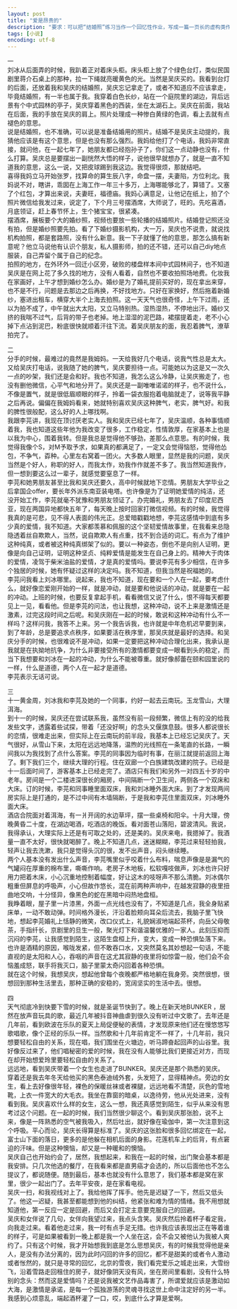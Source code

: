 ```yaml
---
layout: post
title: "爱是昂贵的"
description: "要求：可以把“结婚照”练习当作一个回忆性作业，写成一篇一页长的虚构类作品。这个练习要求学生绘声绘色地描述他们自己的结婚照、他们父母的结婚照或者是某个陌生人的结婚照。在画面的启发下，写出一页虚构作品。—— 《开始写吧！虚构文学创作》"
tags: [小说]
encoding: utf-8
---
```


一  
刘冰从后面弄的时候，我趴着正对着床头柜。床头柜上放了个绿色台灯，类似民国剧里蒋介石桌上的那种，拉一下绳就亮暖黄色的光。当然是吴庆买的。我看到台灯的后面，还放着我和吴庆的结婚照，吴庆忘记拿走了，或者不知道应不应该拿走，毕竟结婚照，有一半也属于我。我穿着白色长纱，站在一个庭院里的湖边，背后远景有个中式园林的亭子，吴庆穿着黑色的西装，坐在太湖石上。吴庆在前面，我站在后面，我的手放在吴庆的肩上。照片处理成一种惨白黄绿的色调，看上去就有点褪色的意思。  
说是结婚照，也不准确，可以说是准备结婚用的照片。结婚不是吴庆主动提的，我猜他应该是有这个意思，但是也没有那么强烈。我妈给他打了个电话，我妈非常直接，就问他，在一起七年了，她朋友都已经抱孙子了，你们这一点动静也没有，什么打算。吴庆总是要摆出一副恍然大悟的样子，说他很早就想办了，就是一直不知道我的意思，这么一说，又把皮球踢到我这边。我觉得很烦，那就结吧。  
喜得我妈立马开始张罗，找算命的算生辰八字，命盘一摆，夫妻陷，方位利北。我妈说不对，瞎讲，乖囡在上海工作一年三十多万，上海哪能够北了，算错了。又塞了个红包，才算出来说，夫妻旺，福德庙。我妈心满意足，让他记在纸上，拍了个照片微信给我发过来，说定了，下个月三号摆酒席，大师说了，旺的。先吃喜酒，月底领证，赶上春节怀上，生个猪宝宝，很紧凑。  
摆酒席，展板要个大的婚纱照，视频也要放一些轮播的结婚照片。结婚登记照还没有拍，但是婚纱照要先拍。看了下婚纱摄影机构，大一万，吴庆也不说贵，就说找机构拍照，都是套路照，没有什么新意。我一下子就懂了他的意思，那怎么搞有新意呢？他立马说他有认识个朋友，私人摄影师，拍的还不错，还可以自己diy地点服装，自己弄留个属于自己的纪念。  
拍照的地方，在外环外一回迁小区旁，破败的楼盘样本间中式园林间子，也不知道吴庆是在网上花了多久找的地方，没有人看着，自然也不要收拍照场地费。化妆我在家画好，上午才想到婚纱怎么办。婚纱是为了婚礼提前买好的，现在拿出来穿，也不是不行，问题是去那边之后再换，不好找地方。只好在家换好，然后拖着新婚纱，塞进出租车，横穿大半个上海去拍照。这一天天气也很奇怪，上午下过雨，还以为拍不成了，中午就出大太阳，又立马特别热。湿热湿热，不停地出汗。婚纱又挤的我喘不过气，后背的带子也老掉。地上湿湿的泥巴路，裙摆提着走，老不小心掉下点沾到泥巴，粉底很快就顺着汗往下流。着吴庆朋友的面，我忍着脾气，潦草拍完了。  

二  
分手的时候，最难过的竟然是我姆妈。一天给我好几个电话，说我气性总是太大。又给吴庆打电话，说我随了她的脾气，吴庆要担待一点。可能她以为这是又一次久一点的吵架，我们还是会和好。我也不知道，我怎么这么冷静，让吴庆搬走了，也没有删他微信，心平气和地分开了。吴庆还是一副唯唯诺诺的样子，也不说什么，不像是置气，就是很低眉顺眼的样子，拎着一袋衣服抱着电脑就走了，说等我平静之后再说。偏偏在我姆妈看来，她就特别喜欢吴庆这种脾气，老实，脾气好。和我的脾性很般配，这么好的人上哪找啊。  
我跟李芫讲，我现在顶讨厌老实人。我和吴庆已经七年了，吴庆温顺，各种事情顺着我，我也知道这些年他为我改变了很多，工作稳定，性情敦厚，在家基本上也是以我为中心，围着我转。但是我总是觉得他不够劲，差那么点意思。有的时候，我觉得我像个S，对M予取予求，如果真的都满足了，一定又会觉得恼怒，觉得他怂包，不争气，孬种。心里左右窝着一团火。大多数人眼里，显然是我的问题，吴庆当然是个好人，称职的好人，而我太作，劝我作作就差不多了。我当然知道我作，但一想到要这么过一辈子，就感觉要窒息了一样。  
李芫和她男朋友甚至比我和吴庆还要久，高中时候就地下恋情。男朋友大学毕业之后拿国企offer，要长年外派东南亚装电塔。也许像是为了证明她爱情的纯洁，还没开始工作，李芫就毫不犹豫和男朋友领证了。办完婚礼，男朋友去了印度尼西亚，现在两国异地都快五年了，每天晚上按时回家打微信视频。有的时候，我觉得我真的是可悲，见不得人表面的伟光正。总爱暗戳戳地想，李芫这感情中到底有多少真的爱情，我不知道。大家都羡慕和佩服的这个坚韧爱情故事里，在我看来总隐隐透着丝自欺欺人，当然，说自欺欺人有点重，找不到合适的词汇。有点为了维护这种纯真，或者被这种纯真绑架了似的。要以一种姿态，倒也不是向别人证明，更像是向自己证明，证明这种坚贞、纯粹爱情是能发生在自己身上的。精神大于肉体的爱情，凌驾于柴米油盐的爱情，才是真的爱情吗。要说李芫有多少相信，在许多个独居的时候，她有怀疑过这样的决定吗。我不知道，但我当然是祝福她的。  
李芫问我看上刘冰哪里。说起来，我也不知道，现在要和一个人在一起，要考虑什么，就好像恋爱刚开始的一样，就是冲动，就是要和他说话的冲动，就是要在一起的冲动。上班的时候，也要反复拿起手机，看看微信又说了什么，恨不得每天都要见上一见，看看他。但是李芫的问法，也让我想，这种冲动，说不上来是激情还是激素，过完这段时间之后呢。和吴庆刚在一起的时候，敢说和这种冲动有什么不一样吗？这样问我，我答不上来。另一个我告诉我，也许就是中年危机迟早要到来，到了年龄，总是要追求点秩序，如果要活在秩序里，那吴庆就是最好的选择。和吴庆分手的时候，也很难说不是冲动，如果一定要把这种冲动合理化出来，我承认是我就是在执拗地抗争，为什么非要接受所有的激情都要变成一眼看到头的稳定，而当下我想要和刘冰在一起的冲动，为什么不能被尊重。就好像郝蕾在颐和园里说的一样，什么是道德，两个人在一起才是道德。  
李芫表示无话可说。  

三  
十一黄金周，刘冰我和李芫及她的一个同事，约好一起去云南玩。玉龙雪山，大理洱海。  
到十一的时候，吴庆还在尝试联系我，虽然没有前一段频繁，微信上有的没的给我发些文字，透露着些试探，带着「还没好啊」的念头又偃旗息鼓。很多人都说很长的恋情，很难走出来，但实际上在云南玩的前半段，我基本上已经忘记吴庆了。天气很好，从雪山下来，太阳在远远地降落，温煦的光线照在一条笔直的长路，一瞬间我以为我找到了点什么答案。李芫的同事因为临时有事，在丽江就提前返回上海了。剩下我们三个，继续大理的行程。住在双廊一个白族建筑改建的院子。已经是十一后面时间了，游客基本上已经走完了。酒店只有我们和另外一对四五十岁的中老年。房间是一个二楼进深很长的厢房，中间隔断一个卫生间，两侧各一个双床和大床。订的时候，李芫和同事睡里面双床，我和刘冰睡外面大床。到了才发现两间房实际上是打通的，是不过中间有木墙隔断，于是我和李芫住里面双床，刘冰睡外面大床。  
酒店合院面对着洱海，有一爿开阔的水边草坪，摆一些桌椅和阳伞。十月大理，傍晚黄昏二十度，在湖边喝酒，吃酒店的晚饭。看对面苍山落阳，碧波清风。我说，我得承认，大理实际上还是有可取之处的，还是美的。吴庆来电，我摁掉了。我酒量一直不太好，很快就喝醉了。晚上不知道几点，迷迷糊糊，李芫过来轻轻拍我，轻声让我去洗漱，我只是觉得头沉的很，发不出声音，闷头继续睡。  
两个人基本没有发出什么声音，李芫嘴里似乎咬着什么布料，喘息声像是是漏气的气罐闷在厚重的棉布里，嘶嘶作响。老房子木地板，松软嘎吱做声，刘冰也许只好用力把着木床，小心沉重地控制着幅度，好让这木的吱呀声不那么清脆。刘冰偶尔粗重但屏息的呼吸声，小心但故作悠长，混在前两种声响中，在越发寂静的夜里扭曲地交响，十分怪异，像黑色的蛇在黑暗中闷热地盘桓。  
我睁着眼，屋子里一片漆黑，外面一点光线也没有了，不知道是几点，我全身贴紧床单，一动不敢动弹。时间格外漫长，汗沿着脸颊向耳朵后流去，我脑子里飞快地，想起李芫婚礼上恬静的微笑，改口仪式上，礼貌娴淑地端起茶杯，向岳父母敬茶，手指纤长，京剧里的旦生一般，聚光灯下和谐温馨优雅的一家人。此刻压抑而沉闷的李芫，让我感觉到陌生，这陌生盘桓上升，变大，变成一种恐惧坠落下来。也许是酒精的原因，喉咙发紧，但不敢吞口水，又突然莫名其妙想起一句话，不能直视的是太阳和人心，吞咽的声音在这尤其寂静的夜里将如惊雷一般，他们会不会恼羞成怒，联手将我灭口，脑子里蒙太奇闪回着各种恐惧。  
就在这个时候，我想吴庆，想起他曾每个夜晚都严格地躺在我身旁。突然很想，很想回到那种生活里去，那种正确的安稳的，宽阔坚实的生活中去。很想。  

四  
天气彻底冷到快要下雪的时候，就是圣诞节快到了。晚上在新天地BUNKER ，居然在放声音玩具的歌，最近几年被抖音神曲虐到很久没有听过中文歌了。去年还是几年前，看到欧波在乐队的夏天上局促便秘的表情，才发现原来他们还在慢悠悠写歌唱歌，像个正经的乐队一样。当然歌和十几年前肯定不一样了，十几年前，我只想要轻松自由的关系，现在唱，我们围坐在火塘边，听马蹄奋起回声的山谷里。我好像反过来了，他们唱秘密的爱的时候，我在没有人能够比我们更接近对方，而现在却开始想爱玲里要轻松自由的关系了。  
远远地，看到吴庆带着一个女生也走进了BUNKER。吴庆还是那个熟悉的吴庆。穿着还是我去年冬天给他买的黑色泰迪绒外套，头发短了，显得精神点。旁边的女生，看上去好像很年轻，裸色的保暖丝袜或者裸腿，远远地看不清楚，灰色的雪地靴，上衣一件宽大的大毛衣。我坐在靠窗的暗桌，以逸待劳，他从光处进来，没有看到我。吴庆喜欢什么样的女生，这么一想，我还真感觉到陌生，似乎从来没有思考过这个问题。在一起的时候，我们当然很少聊这个。看到吴庆那张脸，说不上来，像是一阵熟悉的空气被我吸入，然后吐出，就好像在瑜伽中，第一次注意到这个呼吸。平心而论，吴庆长得算是标准了。吴庆的这张脸和很多回忆绑定在一起，富士山下面的落日，更多的是他躲在相机后面的身影。花莲机车上的后背，有点窘迫的汗味。但是这种懊恼，却又是一种暖和的懊恼。  
吴庆自己也开始约会了，居然，我想起来，和我在一起的时候，出门聚会基本都是我安排。只几次他选的餐厅，在我看来都是直男癌才会选的，所以后面他也不怎么提议了，都说随便。随到最后，基本也就没有什么意思了，我们基本都是窝在家里，很少一起出门了。去年平安夜，是在家看电视。  
吴庆一扫，和我视线对上了。我给他挥了挥手。他先是迟疑了一下，然后又低头了。他这一迟疑，我甚至都能想到他的纠结，他紧张和难为情的情绪。我不用想就知道他，第一反应一定是回避，而后又会打定主意要克服自己的回避。  
吴庆和女伴说了几句，女伴向我望过来，我点头含笑。吴庆然后拎着杯子看定我，向我走过来。看着他走过来，我一时有点手足无措。也许我应该表现出正在等着谁的样子，可是如果被看到一晚上都是我一个人坐在这，会不会又被他认为我被人爽约了。只有这个时候，我才开始想我到底是怎么思想吴庆，有的时候我觉得他是亲人，是没有办法分离的，因为此时闪回的许多的回忆，都不是甜美的或者令人激动或者怅然的，就只是寻常的回忆，北京的雪夜，我们看完爱乐之城走出来，大雪纷飞，沿着雪路走回租住的房子，就好像阴天没有风，坐在房间里看剧，没有什么特别的念头：然而这是爱情吗？还是说我被文艺作品毒害了，所谓爱就应该是激动如大海，是激情是承诺，是每一个孤独游荡的灵魂寻找这世上命中注定好的另一半。我感到心烦意乱，端起酒杯灌了一口，哎，到底什么才算是爱啊。